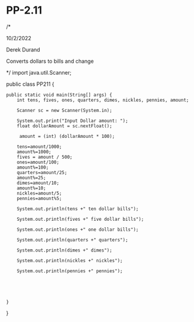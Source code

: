 # PP-2.11


/* 

10/2/2022

 Derek Durand

Converts dollars to bills and change

*/ 
import java.util.Scanner;

public class PP211 {

   
    public static void main(String[] args) {
        int tens, fives, ones, quarters, dimes, nickles, pennies, amount;    
        
        Scanner sc = new Scanner(System.in);
        
        System.out.print("Input Dollar amount: ");
        float dollarAmount = sc.nextFloat();
        
         amount = (int) (dollarAmount * 100);
         
        tens=amount/1000;
        amount%=1000;                         
        fives = amount / 500;    
        ones=amount/100;                  
        amount%=100;
        quarters=amount/25;
        amount%=25;
        dimes=amount/10;
        amount%=10;
        nickles=amount/5;
        pennies=amount%5;
        
        System.out.println(tens +" ten dollar bills");

        System.out.println(fives +" five dollar bills");

        System.out.println(ones +" one dollar bills");

        System.out.println(quarters +" quarters");

        System.out.println(dimes +" dimes");

        System.out.println(nickles +" nickles");

        System.out.println(pennies +" pennies");
        
    
    
    
    
    }
}
